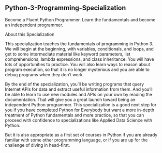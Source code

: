 ## Python-3-Programming-Specialization
Become a Fluent Python Programmer. Learn the fundamentals and become an independent programmer. 

About this Specialization

This specialization teaches the fundamentals of programming in Python 3. We will begin at the beginning, with variables, conditionals, and loops, and get to some intermediate material like keyword parameters, list comprehensions, lambda expressions, and class inheritance. You will have lots of opportunities to practice. You will also learn ways to reason about program execution, so that it is no longer mysterious and you are able to debug programs when they don’t work.

By the end of the specialization, you’ll be writing programs that query Internet APIs for data and extract useful information from them. And you’ll be able to learn to use new modules and APIs on your own by reading the documentation. That will give you a great launch toward being an independent Python programmer. This specialization is a good next step for you if you have completed Python for Everybody but want a more in-depth treatment of Python fundamentals and more practice, so that you can proceed with confidence to specializations like Applied Data Science with Python.

But it is also appropriate as a first set of courses in Python if you are already familiar with some other programming language, or if you are up for the challenge of diving in head-first.
